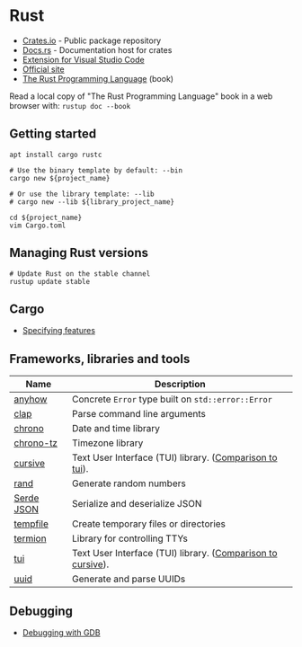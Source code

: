 # Rust

* [Crates.io](https://crates.io) - Public package repository
* [Docs.rs](https://docs.rs/) - Documentation host for crates
* [Extension for Visual Studio Code](https://marketplace.visualstudio.com/items?itemName=rust-lang.rust)
* [Official site](https://www.rust-lang.org/)
* [The Rust Programming Language](https://doc.rust-lang.org/book/) (book)

Read a local copy of "The Rust Programming Language" book in a web browser with: `rustup doc --book`

## Getting started

```
apt install cargo rustc

# Use the binary template by default: --bin
cargo new ${project_name}

# Or use the library template: --lib
# cargo new --lib ${library_project_name}

cd ${project_name}
vim Cargo.toml
```

## Managing Rust versions

```
# Update Rust on the stable channel
rustup update stable
```

## Cargo

* [Specifying features](https://doc.rust-lang.org/cargo/reference/specifying-dependencies.html)

## Frameworks, libraries and tools

Name | Description
--- | ---
[anyhow](https://github.com/dtolnay/anyhow)|Concrete `Error` type built on `std::error::Error`
[clap](https://github.com/clap-rs/clap)|Parse command line arguments
[chrono](https://github.com/chronotope/chrono)|Date and time library
[chrono-tz](https://github.com/chronotope/chrono-tz)|Timezone library
[cursive](https://github.com/gyscos/Cursive)|Text User Interface (TUI) library. ([Comparison to tui](https://github.com/gyscos/cursive/wiki/Cursive-vs-tui%E2%80%90rs)).
[rand](https://github.com/rust-random/rand)|Generate random numbers
[Serde JSON](https://github.com/serde-rs/json)|Serialize and deserialize JSON
[tempfile](https://github.com/Stebalien/tempfile)|Create temporary files or directories
[termion](https://gitlab.redox-os.org/redox-os/termion)|Library for controlling TTYs
[tui](https://crates.io/crates/tui)|Text User Interface (TUI) library. ([Comparison to cursive](https://github.com/gyscos/cursive/wiki/Cursive-vs-tui%E2%80%90rs)).
[uuid](https://github.com/uuid-rs/uuid)|Generate and parse UUIDs

## Debugging

* [Debugging with GDB](https://blog.logrocket.com/debugging-rust-apps-with-gdb/)

